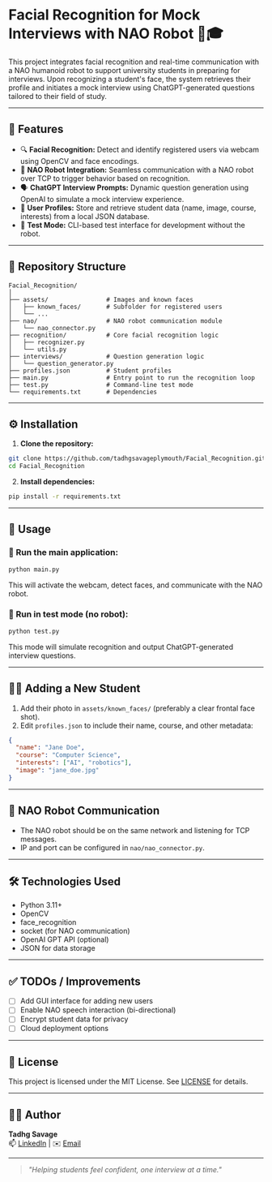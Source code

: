# Facial Recognition for Mock Interviews with NAO Robot 🤖🎓

This project integrates facial recognition and real-time communication with a NAO humanoid robot to support university students in preparing for interviews. Upon recognizing a student's face, the system retrieves their profile and initiates a mock interview using ChatGPT-generated questions tailored to their field of study.

---

## 🧠 Features

- 🔍 **Facial Recognition:** Detect and identify registered users via webcam using OpenCV and face encodings.
- 🤖 **NAO Robot Integration:** Seamless communication with a NAO robot over TCP to trigger behavior based on recognition.
- 🗣️ **ChatGPT Interview Prompts:** Dynamic question generation using OpenAI to simulate a mock interview experience.
- 📁 **User Profiles:** Store and retrieve student data (name, image, course, interests) from a local JSON database.
- 🧪 **Test Mode:** CLI-based test interface for development without the robot.

---

## 📂 Repository Structure

```
Facial_Recognition/
│
├── assets/                # Images and known faces
│   ├── known_faces/       # Subfolder for registered users
│   └── ...
├── nao/                   # NAO robot communication module
│   └── nao_connector.py
├── recognition/           # Core facial recognition logic
│   ├── recognizer.py
│   └── utils.py
├── interviews/            # Question generation logic
│   └── question_generator.py
├── profiles.json          # Student profiles
├── main.py                # Entry point to run the recognition loop
├── test.py                # Command-line test mode
└── requirements.txt       # Dependencies
```

---

## ⚙️ Installation

1. **Clone the repository:**
```bash
git clone https://github.com/tadhgsavageplymouth/Facial_Recognition.git
cd Facial_Recognition
```

2. **Install dependencies:**
```bash
pip install -r requirements.txt
```

---

## 🚀 Usage

### 🔴 Run the main application:
```bash
python main.py
```

This will activate the webcam, detect faces, and communicate with the NAO robot.

### 🧪 Run in test mode (no robot):
```bash
python test.py
```

This mode will simulate recognition and output ChatGPT-generated interview questions.

---

## 🧑‍🎓 Adding a New Student

1. Add their photo in `assets/known_faces/` (preferably a clear frontal face shot).
2. Edit `profiles.json` to include their name, course, and other metadata:
```json
{
  "name": "Jane Doe",
  "course": "Computer Science",
  "interests": ["AI", "robotics"],
  "image": "jane_doe.jpg"
}
```

---

## 🔌 NAO Robot Communication

- The NAO robot should be on the same network and listening for TCP messages.
- IP and port can be configured in `nao/nao_connector.py`.

---

## 🛠️ Technologies Used

- Python 3.11+
- OpenCV
- face_recognition
- socket (for NAO communication)
- OpenAI GPT API (optional)
- JSON for data storage

---

## ✅ TODOs / Improvements

- [ ] Add GUI interface for adding new users
- [ ] Enable NAO speech interaction (bi-directional)
- [ ] Encrypt student data for privacy
- [ ] Cloud deployment options

---

## 📄 License

This project is licensed under the MIT License. See [LICENSE](LICENSE) for details.

---

## 🙋‍♂️ Author

**Tadhg Savage**  
📫 [LinkedIn](https://www.linkedin.com/in/tadhgsavage/) | ✉️ [Email](mailto:tadhgsavagedev@gmail.com)

---

> *"Helping students feel confident, one interview at a time."*
